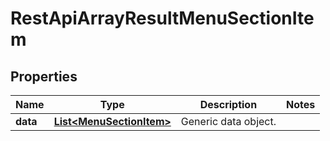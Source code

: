 
# RestApiArrayResultMenuSectionItem

## Properties
Name | Type | Description | Notes
------------ | ------------- | ------------- | -------------
**data** | [**List&lt;MenuSectionItem&gt;**](MenuSectionItem.md) | Generic data object. | 



